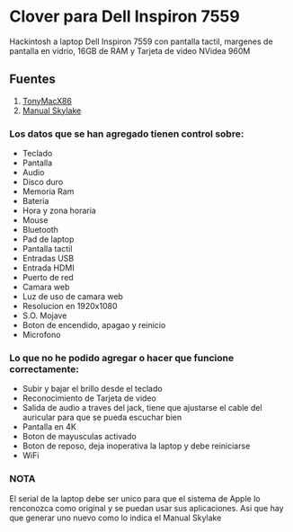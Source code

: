# Clover para Dell Inspiron 7559

Hackintosh a laptop Dell Inspiron 7559 con pantalla tactil, margenes de pantalla en vidrio, 16GB de RAM y Tarjeta de video NVidea 960M


## Fuentes

1. [TonyMacX86](https://www.tonymacx86.com/) 
2. [Manual Skylake](https://www.tonymacx86.com/threads/guide-dell-inspiron-15-7559-skylake.260876/) 


### Los datos que se han agregado tienen control sobre:

* Teclado
* Pantalla
* Audio
* Disco duro
* Memoria Ram
* Bateria
* Hora y zona horaria
* Mouse
* Bluetooth
* Pad de laptop
* Pantalla tactil
* Entradas USB
* Entrada HDMI
* Puerto de red
* Camara web
* Luz de uso de camara web
* Resolucion en 1920x1080
* S.O. Mojave
* Boton de encendido, apagao y reinicio
* Microfono


### Lo que no he podido agregar o hacer que funcione correctamente:

* Subir y bajar el brillo desde el teclado
* Reconocimiento de Tarjeta de video
* Salida de audio a traves del jack, tiene que ajustarse el cable del auricular para que se pueda escuchar bien
* Pantalla en 4K
* Boton de mayusculas activado
* Boton de reposo, deja inoperativa la laptop y debe reiniciarse
* WiFi


### NOTA

El serial de la laptop debe ser unico para que el sistema de Apple lo renconozca como original y se puedan usar sus aplicaciones.
Asi que hay que generar uno nuevo como lo indica el Manual Skylake